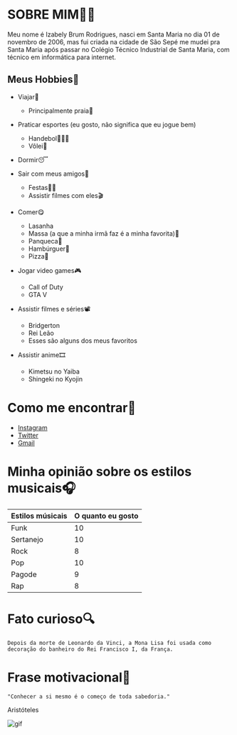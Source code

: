# **SOBRE MIM**🙋‍♀️

 Meu nome é Izabely Brum Rodrigues, nasci em Santa Maria no dia 01 de novembro de 2006, mas fui criada na cidade de São Sepé
 me mudei pra Santa Maria após passar no Colégio Técnico Industrial de Santa Maria, com técnico em informática para internet.

## **Meus Hobbies**🥳

 * Viajar🛫               
	* Principalmente praia👙 
           
 * Praticar esportes (eu gosto, não significa que eu jogue bem)         
 	* Handebol🤾🏻‍♀            
 	* Vôlei🏐 
               
 * Dormir😴
                       
 * Sair com meus amigos🥰         
 	* Festas🥳🎉                    
 	* Assistir filmes com eles🎬
 
 * Comer😋                        
 	* Lasanha                   
 	* Massa (a que a minha irmã faz é a minha favorita)🍝
	* Panqueca🥞
	* Hambúrguer🍔
	* Pizza🍕 
                      
 * Jogar video games🎮             
 	* Call of Duty              
 	* GTA V    
                  
 * Assistir filmes e séries📽     
	* Bridgerton                 
	* Rei Leão                   
	* Esses são alguns dos meus favoritos
 
 * Assistir anime🎞                
	* Kimetsu no Yaiba           
	* Shingeki no Kyojin         


# Como me encontrar🤳

 * [Instagram](https://www.instagram.com/izabelybrum/)
 * [Twitter](https://twitter.com/IzaBrumR)
 * [Gmail](izabrumrodrigues@gmail.com)

# Minha opinião sobre os estilos musicais🎧

Estilos músicais   |  O quanto eu gosto
-------------------|------------------
   Funk            |10
   Sertanejo       |10
   Rock            |8
   Pop             |10
   Pagode          |9
   Rap             |8

# Fato curioso🔍
    Depois da morte de Leonardo da Vinci, a Mona Lisa foi usada como 
    decoração do banheiro do Rei Francisco I, da França.

# Frase motivacional🎈
    "Conhecer a si mesmo é o começo de toda sabedoria."

   Aristóteles

 ![gif](https://i.pinimg.com/originals/d9/cd/51/d9cd512e677a7d9a73fbcddfc28f3a0d.gif)
